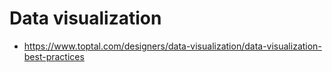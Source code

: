 # Data visualization

* https://www.toptal.com/designers/data-visualization/data-visualization-best-practices
